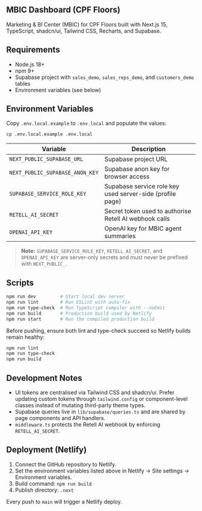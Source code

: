 ## MBIC Dashboard (CPF Floors)

Marketing & BI Center (MBIC) for CPF Floors built with Next.js 15, TypeScript, shadcn/ui, Tailwind CSS, Recharts, and Supabase.

## Requirements

- Node.js 18+
- npm 9+
- Supabase project with `sales_demo`, `sales_reps_demo`, and `customers_demo` tables
- Environment variables (see below)

## Environment Variables

Copy `.env.local.example` to `.env.local` and populate the values:

```bash
cp .env.local.example .env.local
```

| Variable | Description |
| --- | --- |
| `NEXT_PUBLIC_SUPABASE_URL` | Supabase project URL |
| `NEXT_PUBLIC_SUPABASE_ANON_KEY` | Supabase anon key for browser access |
| `SUPABASE_SERVICE_ROLE_KEY` | Supabase service role key used server-side (profile page) |
| `RETELL_AI_SECRET` | Secret token used to authorise Retell AI webhook calls |
| `OPENAI_API_KEY` | OpenAI key for MBIC agent summaries |

> **Note:** `SUPABASE_SERVICE_ROLE_KEY`, `RETELL_AI_SECRET`, and `OPENAI_API_KEY` are server-only secrets and must never be prefixed with `NEXT_PUBLIC_`.

## Scripts

```bash
npm run dev         # Start local dev server
npm run lint        # Run ESLint with auto-fix
npm run type-check  # Run TypeScript compiler with --noEmit
npm run build       # Production build used by Netlify
npm run start       # Run the compiled production build
```

Before pushing, ensure both lint and type-check succeed so Netlify builds remain healthy:

```bash
npm run lint
npm run type-check
npm run build
```

## Development Notes

- UI tokens are centralised via Tailwind CSS and shadcn/ui. Prefer updating custom tokens through `tailwind.config` or component-level classes instead of mutating third-party theme types.
- Supabase queries live in `lib/supabase/queries.ts` and are shared by page components and API handlers.
- `middleware.ts` protects the Retell AI webhook by enforcing `RETELL_AI_SECRET`.

## Deployment (Netlify)

1. Connect the GitHub repository to Netlify.
2. Set the environment variables listed above in Netlify → Site settings → Environment variables.
3. Build command: `npm run build`
4. Publish directory: `.next`

Every push to `main` will trigger a Netlify deploy.
